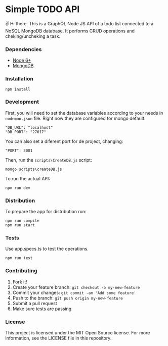 # Simple TODO API

:v: Hi there. This is a GraphQL Node JS API of a todo list connected to a NoSQL MongoDB database. It performs CRUD operations and cheking/uncheking a task.

### Dependencies

- [Node 6+](https://nodejs.org/en/)
- [MongoDB](https://www.mongodb.com/)

### Installation

    npm install

### Development

First, you will need to set the database variables according to your needs in `nodemon.json` file. Right now they are configured for mongo default:

    "DB_URL": "localhost"
    "DB_PORT": "27017"

You can also set a diferent port for de project, changing:

    "PORT": 3001

Then, run the `scripts\CreateDB.js` script:

    mongo scripts\createDB.js

To run the actual API:

    npm run dev

### Distribution

To prepare the app for distribution run:

    npm run compile
    npm run start

### Tests

Use app.specs.ts to test the operations.

    npm run test

### Contributing

1. Fork it!
2. Create your feature branch: `git checkout -b my-new-feature`
3. Commit your changes: `git commit -am 'Add some feature'`
4. Push to the branch: `git push origin my-new-feature`
5. Submit a pull request
6. Make sure tests are passing

### License

This project is licensed under the MIT Open Source license. For more information, see the LICENSE file in this repository.
